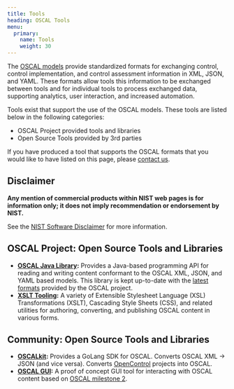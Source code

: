 ```yaml
---
title: Tools
heading: OSCAL Tools
menu:
  primary:
    name: Tools
    weight: 30
---
```


The [OSCAL models](http://localhost:1313/OSCAL/documentation/schema/) provide standardized formats for exchanging control, control implementation, and control assessment information in XML, JSON, and YAML. These formats allow tools this information to be exchanged between tools and for individual tools to process exchanged data, supporting analytics, user interaction, and increased automation.

Tools exist that support the use of the OSCAL models. These tools are listed below in the following categories:

- OSCAL Project provided tools and libraries
- Open Source Tools provided by 3rd parties

If you have produced a tool that supports the OSCAL formats that you would like to have listed on this page, please [contact us](/contribute/contact/).

## Disclaimer

**Any mention of commercial products within NIST web pages is for information only; it does not imply recommendation or endorsement by NIST.**

See the [NIST Software Disclaimer](https://www.nist.gov/disclaimer) for more information.

## OSCAL Project: Open Source Tools and Libraries

- **[OSCAL Java Library](https://github.com/usnistgov/liboscal-java):** Provides a Java-based programming API for reading and writing content conformant to the OSCAL XML, JSON, and YAML based models. This library is kept up-to-date with the [latest formats](https://pages.nist.gov/OSCAL/documentation/schema/) provided by the OSCAL project.
- **[XSLT Tooling](https://github.com/usnistgov/oscal-tools/tree/master/xslt):** A variety of Extensible Stylesheet Language (XSL) Transformations (XSLT), Cascading Style Sheets (CSS), and related utilities for authoring, converting, and publishing OSCAL content in various forms.

## Community: Open Source Tools and Libraries

- **[OSCALkit](https://github.com/docker/oscalkit):** Provides a GoLang SDK for OSCAL. Converts OSCAL XML -> JSON (and vice versa). Converts [OpenControl](https://open-control.org/) projects into OSCAL.
- **[OSCAL GUI](https://github.com/brianrufgsa/OSCAL-GUI):** A proof of concept GUI tool for interacting with OSCAL content based on [OSCAL milestone 2](https://github.com/usnistgov/OSCAL/releases/tag/v1.0.0-milestone2).
